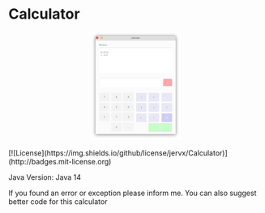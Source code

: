 # Calculator
<p align="center">
  <img src="https://raw.githubusercontent.com/Jervx/Calculator/master/Calculator.png" width="35%">
</p>
[![License](https://img.shields.io/github/license/jervx/Calculator)](http://badges.mit-license.org)
<p> Java Version: Java 14 </p>
<p> If you found an error or exception please inform me. You can also suggest better code for this calculator</p>
